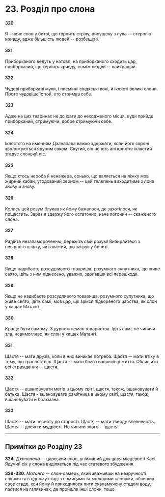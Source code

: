 # 23. Розділ про слона

#### 320

Я - наче слон у битві, що терпить стрілу, випущену з лука -- стерплю кривду, адже більшість людей -- розбещені.

#### 321

Приборканого ведуть у натовп, на приборканого сходить цар, приборканий, що терпить кривду, поміж людей -- найкращий.

#### 322

Чудові приборкані мули, і племінні сіндхські коні, й іклясті великі слони. Проте чудовіше їх той, хто стримав себе.

#### 323

Адже на цих тваринах не до їхати до неходженого місця, куди прийде приборканий, стримуючи, добре стримуючи себе.

#### 324

Іклястого на йменням Дханапала важко здержати, коли його скроні зволожуються ядучим соком. Скутий, він не їсть ані крихти: іклястий згадує слонвий ліс.

#### 325

Якщо хтось нероба й ненажера, сонько, що валяється на ліжку мов жирний кабан, угодований зерном -- цей телепень виходитиме з лона знову й знову.

#### 326

Колись цей розум блукав як йому бажалося, де захотілося, як пощастить. Зараз я здержу його остаточно, наче погонич -- скаженого слона.

#### 327

Радійте незапаморочeнню, бережіть свій розум! Вибирайтеся з невірного шляху, як іклястий, що загруз у болоті.

#### 328

Якщо надибаєте розсудливого товариша, розумного супутника, що живе свято, ідіть з ним піднесено, уважно, здолавши всі перешкоди.

#### 329

Якщо не надибаєте розсудливого товариша, розумного супутника, що живе свято, ідіть самі, мов цар, що зрікся підкореного царства, як слон у хащах Матангі.

#### 330

Краще бути самому. З дурнем немає товариства. Ідіть самі, не чинячи зла, невимогливо, як слон у хащах Матангі.

#### 331

Щастя -- мати друзів, коли в них виникає потреба. Щастя -- мати втіху в тому, що трапляється. Щастя -- мати благо наприкінці життя. Облишити всі страждання -- щастя.

#### 332

Щастя -- вшановувати матір в цьому світі, щастя, також, вшановувати й батька. Щастя - вшановувати самітника в цьому світі, щастя, також, вшановувати й брахмана.

#### 333

Щастя -- мати чесноту до старості. Щастя -- мати тверду впевненість. Щастя -- досягти мудрості. Не чинити злого -- щастя.

---

## Примітки до Розділу 23

**324.** *Дханапала* -- царський слон, упійманий для царя місцевості Касі. Ядучий сік у слона виділяється під час статевого збудження.

**329-330.** *Матанга* -- слон-самець, який зваживши на незручності співжиття в одному стаді з самицями та молодими слонами, облишив своє стадо, хоч йому й приходилося пити скаламучену стадом воду, пастися на галявинах, де пройшли інші слони, тощо.
